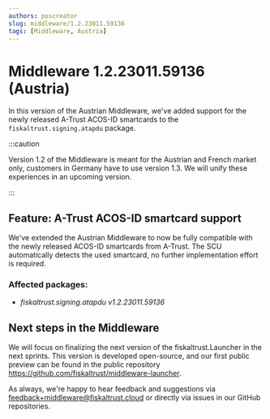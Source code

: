```yaml
---
authors: poscreator
slug: middleware/1.2.23011.59136
tags: [Middleware, Austria]
---
```


# Middleware 1.2.23011.59136 (Austria)
In this version of the Austrian Middleware, we've added support for the newly released A-Trust ACOS-ID smartcards to the `fiskaltrust.signing.atapdu` package.

<!--truncate-->

:::caution

Version 1.2 of the Middleware is meant for the Austrian and French market only, customers in Germany have to use version 1.3. We will unify these experiences in an upcoming version.

:::

## Feature: A-Trust ACOS-ID smartcard support
We've extended the Austrian Middleware to now be fully compatible with the newly released ACOS-ID smartcards from A-Trust. The SCU automatically detects the used smartcard, no further implementation effort is required.

### Affected packages:
- _fiskaltrust.signing.atapdu v1.2.23011.59136_

## Next steps in the Middleware
We will focus on finalizing the next version of the fiskaltrust.Launcher in the next sprints.
This version is developed open-source, and our first public preview can be found in the public repository https://github.com/fiskaltrust/middleware-launcher.

As always, we're happy to hear feedback and suggestions via [feedback+middleware@fiskaltrust.cloud](mailto:feedback+middleware@fiskaltrust.cloud) or directly via issues in our GitHub repositories.
